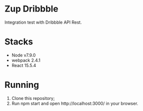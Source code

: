 Zup Dribbble
=====================

Integration test with Dribbble API Rest.

Stacks
========================

* Node v7.9.0
* webpack 2.4.1
* React 15.5.4

Running
========================

1. Clone this repository;
2. Run npm start and open http://localhost:3000/ in your browser.

